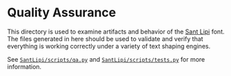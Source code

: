 # Quality Assurance

This directory is used to examine artifacts and behavior of the [Sant Lipi](../README.md) font. The files generated in here should be used to validate and verify that everything is working correctly under a variety of text shaping engines.

See [`SantLipi/scripts/qa.py`](../scripts/qa.py) and [`SantLipi/scripts/tests.py`](../scripts/tests.py) for more information.
